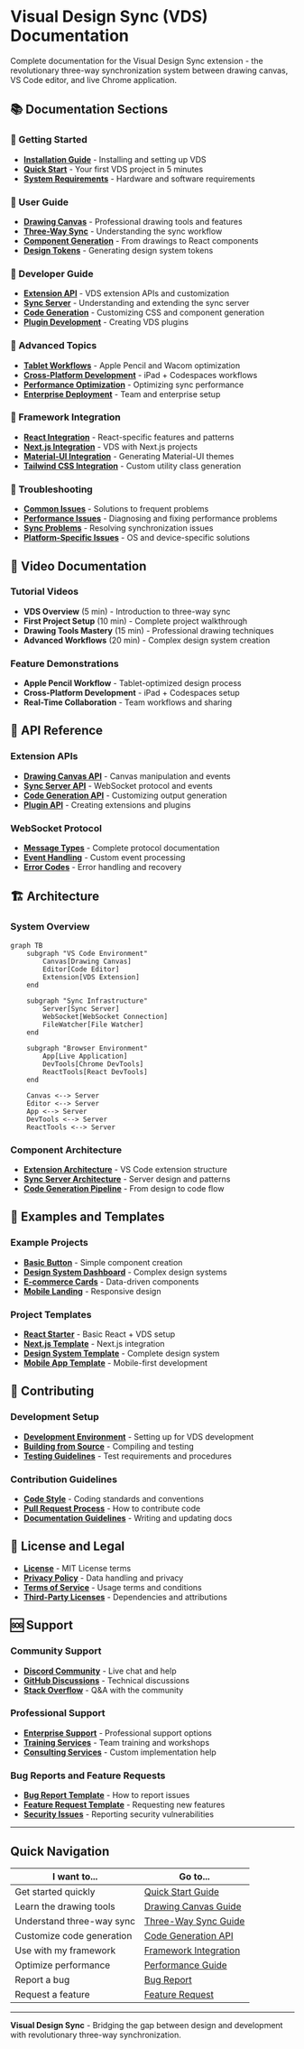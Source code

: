 # Visual Design Sync (VDS) Documentation

Complete documentation for the Visual Design Sync extension - the revolutionary three-way synchronization system between drawing canvas, VS Code editor, and live Chrome application.

## 📚 Documentation Sections

### 🚀 Getting Started
- **[Installation Guide](./installation.md)** - Installing and setting up VDS
- **[Quick Start](./quick-start.md)** - Your first VDS project in 5 minutes
- **[System Requirements](./system-requirements.md)** - Hardware and software requirements

### 🎨 User Guide
- **[Drawing Canvas](./user-guide/drawing-canvas.md)** - Professional drawing tools and features
- **[Three-Way Sync](./user-guide/three-way-sync.md)** - Understanding the sync workflow
- **[Component Generation](./user-guide/component-generation.md)** - From drawings to React components
- **[Design Tokens](./user-guide/design-tokens.md)** - Generating design system tokens

### 🔧 Developer Guide
- **[Extension API](./developer-guide/extension-api.md)** - VDS extension APIs and customization
- **[Sync Server](./developer-guide/sync-server.md)** - Understanding and extending the sync server
- **[Code Generation](./developer-guide/code-generation.md)** - Customizing CSS and component generation
- **[Plugin Development](./developer-guide/plugin-development.md)** - Creating VDS plugins

### 🎯 Advanced Topics
- **[Tablet Workflows](./advanced/tablet-workflows.md)** - Apple Pencil and Wacom optimization
- **[Cross-Platform Development](./advanced/cross-platform.md)** - iPad + Codespaces workflows
- **[Performance Optimization](./advanced/performance.md)** - Optimizing sync performance
- **[Enterprise Deployment](./advanced/enterprise.md)** - Team and enterprise setup

### 🔌 Framework Integration
- **[React Integration](./frameworks/react.md)** - React-specific features and patterns
- **[Next.js Integration](./frameworks/nextjs.md)** - VDS with Next.js projects
- **[Material-UI Integration](./frameworks/material-ui.md)** - Generating Material-UI themes
- **[Tailwind CSS Integration](./frameworks/tailwind.md)** - Custom utility class generation

### 🐛 Troubleshooting
- **[Common Issues](./troubleshooting/common-issues.md)** - Solutions to frequent problems
- **[Performance Issues](./troubleshooting/performance.md)** - Diagnosing and fixing performance problems
- **[Sync Problems](./troubleshooting/sync-problems.md)** - Resolving synchronization issues
- **[Platform-Specific Issues](./troubleshooting/platform-specific.md)** - OS and device-specific solutions

## 🎥 Video Documentation

### Tutorial Videos
- **VDS Overview** (5 min) - Introduction to three-way sync
- **First Project Setup** (10 min) - Complete project walkthrough
- **Drawing Tools Mastery** (15 min) - Professional drawing techniques
- **Advanced Workflows** (20 min) - Complex design system creation

### Feature Demonstrations
- **Apple Pencil Workflow** - Tablet-optimized design process
- **Cross-Platform Development** - iPad + Codespaces setup
- **Real-Time Collaboration** - Team workflows and sharing

## 📖 API Reference

### Extension APIs
- **[Drawing Canvas API](./api/drawing-canvas.md)** - Canvas manipulation and events
- **[Sync Server API](./api/sync-server.md)** - WebSocket protocol and events
- **[Code Generation API](./api/code-generation.md)** - Customizing output generation
- **[Plugin API](./api/plugin-api.md)** - Creating extensions and plugins

### WebSocket Protocol
- **[Message Types](./api/websocket-protocol.md)** - Complete protocol documentation
- **[Event Handling](./api/event-handling.md)** - Custom event processing
- **[Error Codes](./api/error-codes.md)** - Error handling and recovery

## 🏗️ Architecture

### System Overview
```mermaid
graph TB
    subgraph "VS Code Environment"
        Canvas[Drawing Canvas]
        Editor[Code Editor]
        Extension[VDS Extension]
    end
    
    subgraph "Sync Infrastructure"
        Server[Sync Server]
        WebSocket[WebSocket Connection]
        FileWatcher[File Watcher]
    end
    
    subgraph "Browser Environment"
        App[Live Application]
        DevTools[Chrome DevTools]
        ReactTools[React DevTools]
    end
    
    Canvas <--> Server
    Editor <--> Server
    App <--> Server
    DevTools <--> Server
    ReactTools <--> Server
```

### Component Architecture
- **[Extension Architecture](./architecture/extension.md)** - VS Code extension structure
- **[Sync Server Architecture](./architecture/sync-server.md)** - Server design and patterns
- **[Code Generation Pipeline](./architecture/code-generation.md)** - From design to code flow

## 🚀 Examples and Templates

### Example Projects
- **[Basic Button](../examples/basic-button/)** - Simple component creation
- **[Design System Dashboard](../examples/design-system-dashboard/)** - Complex design systems
- **[E-commerce Cards](../examples/ecommerce-cards/)** - Data-driven components
- **[Mobile Landing](../examples/mobile-landing/)** - Responsive design

### Project Templates
- **[React Starter](./templates/react-starter.md)** - Basic React + VDS setup
- **[Next.js Template](./templates/nextjs-template.md)** - Next.js integration
- **[Design System Template](./templates/design-system.md)** - Complete design system
- **[Mobile App Template](./templates/mobile-app.md)** - Mobile-first development

## 🤝 Contributing

### Development Setup
- **[Development Environment](./contributing/development-setup.md)** - Setting up for VDS development
- **[Building from Source](./contributing/building.md)** - Compiling and testing
- **[Testing Guidelines](./contributing/testing.md)** - Test requirements and procedures

### Contribution Guidelines
- **[Code Style](./contributing/code-style.md)** - Coding standards and conventions
- **[Pull Request Process](./contributing/pull-requests.md)** - How to contribute code
- **[Documentation Guidelines](./contributing/documentation.md)** - Writing and updating docs

## 📄 License and Legal

- **[License](../LICENSE.md)** - MIT License terms
- **[Privacy Policy](./legal/privacy.md)** - Data handling and privacy
- **[Terms of Service](./legal/terms.md)** - Usage terms and conditions
- **[Third-Party Licenses](./legal/third-party.md)** - Dependencies and attributions

## 🆘 Support

### Community Support
- **[Discord Community](https://discord.gg/vds)** - Live chat and help
- **[GitHub Discussions](https://github.com/vds/discussions)** - Technical discussions
- **[Stack Overflow](https://stackoverflow.com/questions/tagged/visual-design-sync)** - Q&A with the community

### Professional Support
- **[Enterprise Support](./support/enterprise.md)** - Professional support options
- **[Training Services](./support/training.md)** - Team training and workshops
- **[Consulting Services](./support/consulting.md)** - Custom implementation help

### Bug Reports and Feature Requests
- **[Bug Report Template](./support/bug-report.md)** - How to report issues
- **[Feature Request Template](./support/feature-request.md)** - Requesting new features
- **[Security Issues](./support/security.md)** - Reporting security vulnerabilities

---

## Quick Navigation

| I want to... | Go to... |
|---------------|----------|
| Get started quickly | [Quick Start Guide](./quick-start.md) |
| Learn the drawing tools | [Drawing Canvas Guide](./user-guide/drawing-canvas.md) |
| Understand three-way sync | [Three-Way Sync Guide](./user-guide/three-way-sync.md) |
| Customize code generation | [Code Generation API](./api/code-generation.md) |
| Use with my framework | [Framework Integration](./frameworks/) |
| Optimize performance | [Performance Guide](./advanced/performance.md) |
| Report a bug | [Bug Report](./support/bug-report.md) |
| Request a feature | [Feature Request](./support/feature-request.md) |

---

**Visual Design Sync** - Bridging the gap between design and development with revolutionary three-way synchronization.